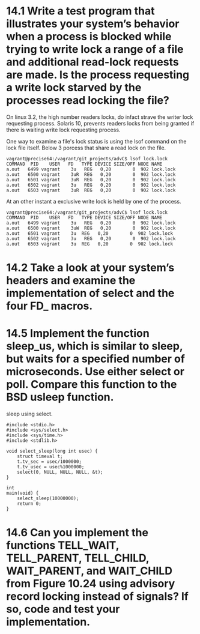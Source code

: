 # 14.1 Write a test program that illustrates your system’s behavior when a process is blocked while trying to write lock a range of a file and additional read-lock requests are made. Is the process requesting a write lock starved by the processes read locking the file?
On linux 3.2, the high number readers locks, do infact strave the writer lock requesting process. Solaris 10,  prevents readers locks from being granted if there is waiting write lock requesting process.

One way to examine a file's lock status is using the lsof command on the lock file itself. Below 3 porcess that share a read lock on the file.
```
vagrant@precise64:/vagrant/git_projects/advC$ lsof lock.lock
COMMAND  PID    USER   FD   TYPE DEVICE SIZE/OFF NODE NAME
a.out   6499 vagrant    3u   REG   0,20        0  902 lock.lock
a.out   6500 vagrant    3uR  REG   0,20        0  902 lock.lock
a.out   6501 vagrant    3uR  REG   0,20        0  902 lock.lock
a.out   6502 vagrant    3u   REG   0,20        0  902 lock.lock
a.out   6503 vagrant    3uR  REG   0,20        0  902 lock.lock
```
At an other instant a exclusive write lock is held by one of the process.
```
vagrant@precise64:/vagrant/git_projects/advC$ lsof lock.lock
COMMAND  PID    USER   FD   TYPE DEVICE SIZE/OFF NODE NAME
a.out   6499 vagrant    3u   REG   0,20        0  902 lock.lock
a.out   6500 vagrant    3uW  REG   0,20        0  902 lock.lock
a.out   6501 vagrant    3u  REG   0,20        0  902 lock.lock
a.out   6502 vagrant    3u   REG   0,20        0  902 lock.lock
a.out   6503 vagrant    3u  REG   0,20        0  902 lock.lock
```
# 14.2 Take a look at your system’s headers and examine the implementation of select and the four FD_ macros.
<TODO>
  
# 14.5 Implement the function sleep_us, which is similar to sleep, but waits for a specified number of microseconds. Use either select or poll. Compare this function to the BSD usleep function.
sleep using select.
```
#include <stdio.h>
#include <sys/select.h>
#include <sys/time.h>
#include <stdlib.h>

void select_sleep(long int usec) {
    struct timeval t;
    t.tv_sec = usec/1000000;
    t.tv_usec = usec%1000000;
    select(0, NULL, NULL, NULL, &t);
}

int
main(void) {
    select_sleep(10000000);
    return 0;
}
```
# 14.6 Can you implement the functions TELL_WAIT, TELL_PARENT, TELL_CHILD, WAIT_PARENT, and WAIT_CHILD from Figure 10.24 using advisory record locking instead of signals? If so, code and test your implementation.

